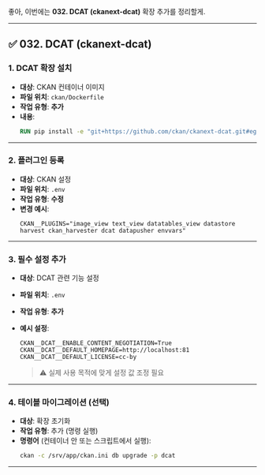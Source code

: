 좋아, 이번에는 **032. DCAT (ckanext-dcat)** 확장 추가를 정리할게.

---

## ✅ 032. DCAT (ckanext-dcat)

### 1. DCAT 확장 설치
- **대상**: CKAN 컨테이너 이미지  
- **파일 위치**: `ckan/Dockerfile`  
- **작업 유형**: **추가**
- **내용**:
  ```dockerfile
  RUN pip install -e "git+https://github.com/ckan/ckanext-dcat.git#egg=ckanext-dcat"
  ```

---

### 2. 플러그인 등록
- **대상**: CKAN 설정  
- **파일 위치**: `.env`  
- **작업 유형**: **수정**
- **변경 예시**:
  ```env
  CKAN__PLUGINS="image_view text_view datatables_view datastore harvest ckan_harvester dcat datapusher envvars"
  ```

---

### 3. 필수 설정 추가
- **대상**: DCAT 관련 기능 설정  
- **파일 위치**: `.env`  
- **작업 유형**: **추가**
- **예시 설정**:
  ```env
  CKAN__DCAT__ENABLE_CONTENT_NEGOTIATION=True
  CKAN__DCAT__DEFAULT_HOMEPAGE=http://localhost:81
  CKAN__DCAT__DEFAULT_LICENSE=cc-by
  ```

  > ⚠️ 실제 사용 목적에 맞게 설정 값 조정 필요

---

### 4. 테이블 마이그레이션 (선택)
- **대상**: 확장 초기화  
- **작업 유형**: 추가 (명령 실행)  
- **명령어** (컨테이너 안 또는 스크립트에서 실행):
  ```bash
  ckan -c /srv/app/ckan.ini db upgrade -p dcat
  ```

---